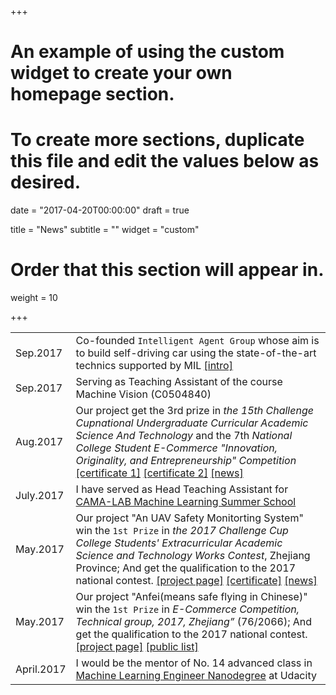 +++
# An example of using the custom widget to create your own homepage section.
# To create more sections, duplicate this file and edit the values below as desired.

date = "2017-04-20T00:00:00"
draft = true

title = "News"
subtitle = ""
widget = "custom"

# Order that this section will appear in.
weight = 10

+++

|||
| --- | --- |
| Sep.2017  | Co-founded `Intelligent Agent Group` whose aim is to build self-driving car using the state-of-the-art technics supported by MIL [[intro]](img/iagroup_intro.jpeg)| 
| Sep.2017  | Serving as Teaching Assistant of the course Machine Vision (C0504840)|
| Aug.2017  | Our project get the 3rd prize in *the 15th Challenge Cupnational Undergraduate Curricular Academic Science And Technology* and the 7th *National College Student E-Commerce "Innovation, Originality, and Entrepreneurship" Competition* [[certificate 1]](img/cert/cup_national.jpg) [[certificate 2]](img/cert/20173rdGS071102298.jpg) [[news]](http://www.hdu.edu.cn/news/important_23757)  |
| July.2017  | I have served as Head Teaching Assistant for [CAMA-LAB Machine Learning Summer School](https://github.com/wolegechu/cama_summer_class_2017)   |
| May.2017  | Our project "An UAV Safety Monitorting System"  win the `1st Prize` in *the 2017 Challenge Cup College Students' Extracurricular Academic Science and Technology Works Contest*, Zhejiang Province; And get the qualification to the 2017 national contest. [[project page]](project/an-quadrotor-safety-monitorting-system/) [[certificate]](img/cert/challengecup.jpg) [[news]](http://www.hdu.edu.cn/news/important_23135) |
| May.2017   | Our project "Anfei(means safe flying in Chinese)" win the `1st Prize` in *E-Commerce Competition, Technical group, 2017, Zhejiang”* (76/2066); And get the qualification to the 2017 national contest. [[project page]](project/an-quadrotor-safety-monitorting-system/) [[public list]](http://zjec.zjgsu.edu.cn/UploadFiles/201705/0b7b0635-a25f-452e-b39c-3798ebe9fb90.pdf)  |
| April.2017 |  I would be the mentor of No. 14 advanced class in [Machine Learning Engineer Nanodegree](https://cn.udacity.com/course/machine-learning-engineer-nanodegree--nd009-cn-advanced/) at Udacity|
